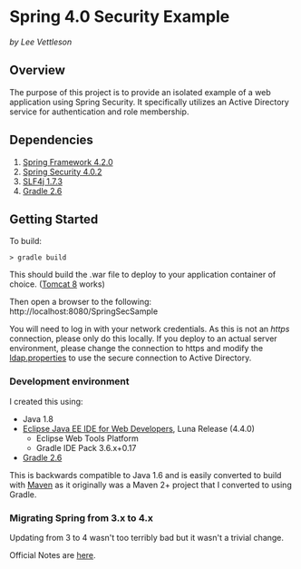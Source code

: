 # Spring 4.0 Security Example
_by Lee Vettleson_

## Overview
The purpose of this project is to provide an isolated example of a web application using Spring Security. It specifically utilizes an Active Directory service for authentication and role membership.


## Dependencies

1. [Spring Framework 4.2.0][1]
1. [Spring Security 4.0.2][2]
1. [SLF4j 1.7.3][3]
1. [Gradle 2.6][4]


## Getting Started

To build:

    > gradle build

This should build the .war file to deploy to your application container of choice. ([Tomcat 8][5] works)

Then open a browser to the following:
    http://localhost:8080/SpringSecSample

You will need to log in with your network credentials. As this is not an _https_ connection, please only do this locally. If you deploy to an actual server environment, please change the connection to https and modify the [ldap.properties](./src/main/resources/ldap.properties) to use the secure connection to Active Directory.

### Development environment
I created this using:

* Java 1.8
* [Eclipse Java EE IDE for Web Developers][6], Luna Release (4.4.0)
    * Eclipse Web Tools Platform
    * Gradle IDE Pack 3.6.x+0.17
* [Gradle 2.6][4]

This is backwards compatible to Java 1.6 and is easily converted to build with [Maven][7] as it originally was a Maven 2+ project that I converted to using Gradle.

### Migrating Spring from 3.x to 4.x
Updating from 3 to 4 wasn't too terribly bad but it wasn't a trivial change.

Official Notes are [here][8].

[1]: http://docs.spring.io/spring/docs/current/spring-framework-reference/htmlsingle/ "Spring"
[2]: http://docs.spring.io/spring-security/site/docs/4.0.2.RELEASE/reference/htmlsingle/ "Spring Security"
[3]: http://www.slf4j.org/ "SLF4j"
[4]: https://gradle.org/ "Gradle"
[5]: http://tomcat.apache.org/ "Tomcat"
[6]: http://www.eclipse.org/downloads/packages/eclipse-ide-java-ee-developers/lunasr2 "Eclipse IDE"
[7]: https://maven.apache.org/ "Maven"
[8]: http://docs.spring.io/spring-security/site/migrate/current/3-to-4/html5/migrate-3-to-4-xml.html "Spring Migration"
